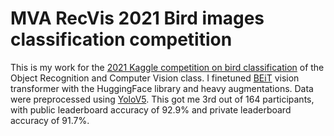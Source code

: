 # MVA RecVis 2021 Bird images classification competition

This is my work for the [2021 Kaggle competition on bird classification](https://www.kaggle.com/c/mva-recvis-2021/leaderboard) of the Object Recognition and Computer Vision class. I finetuned [BEiT](https://huggingface.co/transformers/model_doc/beit.html) vision transformer with the HuggingFace library and heavy augmentations. Data were preprocessed using [YoloV5](https://github.com/ultralytics/yolov5). This got me 3rd out of 164 participants, with public leaderboard accuracy of 92.9% and private leaderboard accuracy of 91.7%.
